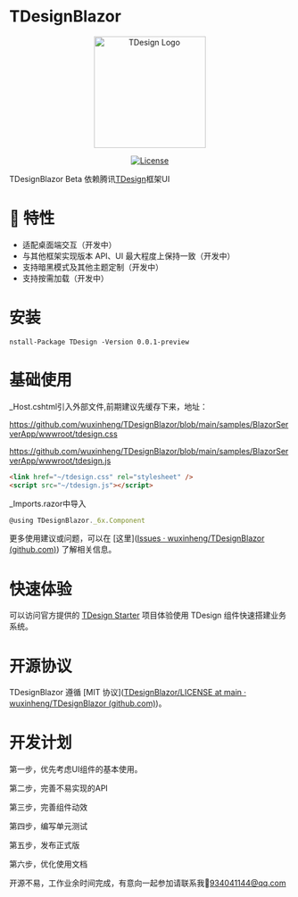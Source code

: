 # TDesignBlazor
<p align="center">
  <a href="https://tdesign.tencent.com/" target="_blank">
    <img alt="TDesign Logo" width="200" src="https://tdesign.gtimg.com/site/TDesign.png">
  </a>
</p>
<p align="center">
  <a href="https://github.com/wuxinheng/TDesignBlazor/blob/main/LICENSE">
    <img src="https://img.shields.io/npm/l/tdesign-vue.svg?sanitize=true" alt="License">
  </a>
</p>


TDesignBlazor Beta 依赖腾讯[TDesign](https://tdesign.tencent.com/)框架UI

# 🎉 特性

- 适配桌面端交互（开发中）
- 与其他框架实现版本 API、UI 最大程度上保持一致（开发中）
- 支持暗黑模式及其他主题定制（开发中）
- 支持按需加载（开发中）

# 安装

```shell
nstall-Package TDesign -Version 0.0.1-preview
```

# 基础使用

_Host.cshtml引入外部文件,前期建议先缓存下来，地址：

https://github.com/wuxinheng/TDesignBlazor/blob/main/samples/BlazorServerApp/wwwroot/tdesign.css

https://github.com/wuxinheng/TDesignBlazor/blob/main/samples/BlazorServerApp/wwwroot/tdesign.js

```html
<link href="~/tdesign.css" rel="stylesheet" />
<script src="~/tdesign.js"></script>
```

_Imports.razor中导入

```js
@using TDesignBlazor._6x.Component
```

更多使用建议或问题，可以在 [这里]([Issues · wuxinheng/TDesignBlazor (github.com)](https://github.com/wuxinheng/TDesignBlazor/issues)) 了解相关信息。

# 快速体验

可以访问官方提供的 [TDesign Starter](https://tdesign.tencent.com/starter/vue/) 项目体验使用 TDesign 组件快速搭建业务系统。

# 开源协议

TDesignBlazor 遵循 [MIT 协议]([TDesignBlazor/LICENSE at main · wuxinheng/TDesignBlazor (github.com)](https://github.com/wuxinheng/TDesignBlazor/blob/main/LICENSE))。

# 开发计划

第一步，优先考虑UI组件的基本使用。

第二步，完善不易实现的API

第三步，完善组件动效

第四步，编写单元测试

第五步，发布正式版

第六步，优化使用文档

开源不易，工作业余时间完成，有意向一起参加请联系我:email:934041144@qq.com
